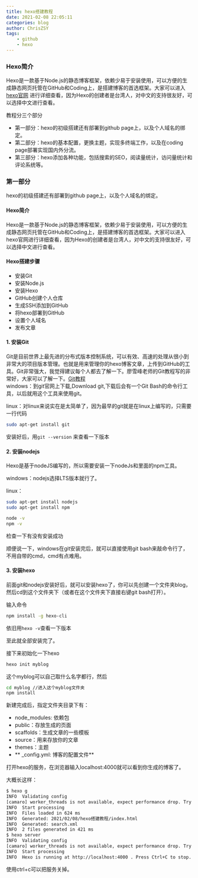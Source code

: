 ```yaml
---
title: hexo搭建教程
date: 2021-02-08 22:05:11
categories: blog
author: ChrisZSY
tags:
	- github
	- hexo
---
```


### Hexo简介  

Hexo是一款基于Node.js的静态博客框架，依赖少易于安装使用，可以方便的生成静态网页托管在GitHub和Coding上，是搭建博客的首选框架。大家可以进入 [hexo官网](https://hexo.io/zh-cn/) 进行详细查看，因为Hexo的创建者是台湾人，对中文的支持很友好，可以选择中文进行查看。
<!--more-->
教程分三个部分  
* 第一部分：hexo的初级搭建还有部署到github page上，以及个人域名的绑定。
* 第二部分：hexo的基本配置，更换主题，实现多终端工作，以及在coding page部署实现国内外分流。
* 第三部分：hexo添加各种功能，包括搜索的SEO，阅读量统计，访问量统计和评论系统等。

### 第一部分  
   hexo的初级搭建还有部署到github page上，以及个人域名的绑定。

#### Hexo简介

Hexo是一款基于Node.js的静态博客框架，依赖少易于安装使用，可以方便的生成静态网页托管在GitHub和Coding上，是搭建博客的首选框架。大家可以进入hexo官网进行详细查看，因为Hexo的创建者是台湾人，对中文的支持很友好，可以选择中文进行查看。

#### Hexo搭建步骤

* 安装Git
* 安装Node.js
* 安装Hexo
* GitHub创建个人仓库
* 生成SSH添加到GitHub
* 将hexo部署到GitHub
* 设置个人域名
* 发布文章

#### 1. 安装Git

Git是目前世界上最先进的分布式版本控制系统，可以有效、高速的处理从很小到非常大的项目版本管理。也就是用来管理你的hexo博客文章，上传到GitHub的工具。Git非常强大，我觉得建议每个人都去了解一下。廖雪峰老师的Git教程写的非常好，大家可以了解一下。[Git教程](https://www.liaoxuefeng.com/wiki/896043488029600)  
windows：到git官网上下载,Download git,下载后会有一个Git Bash的命令行工具，以后就用这个工具来使用git。

linux：对linux来说实在是太简单了，因为最早的git就是在linux上编写的，只需要一行代码  

```bash
sudo apt-get install git
```
安装好后，用`git --version` 来查看一下版本

#### 2. 安装nodejs

Hexo是基于nodeJS编写的，所以需要安装一下nodeJs和里面的npm工具。

windows：nodejs选择LTS版本就行了。

linux：
```bash
sudo apt-get install nodejs
sudo apt-get install npm
```

```bash
node -v
npm -v
```

检查一下有没有安装成功

顺便说一下，windows在git安装完后，就可以直接使用git bash来敲命令行了，不用自带的cmd，cmd有点难用。
#### 3. 安装hexo

前面git和nodejs安装好后，就可以安装hexo了，你可以先创建一个文件夹blog，然后cd到这个文件夹下（或者在这个文件夹下直接右键git bash打开）。

输入命令  
```bash
npm install -g hexo-cli
```

依旧用`hexo -v`查看一下版本

至此就全部安装完了。

接下来初始化一下hexo  
```bash
hexo init myblog
```
这个myblog可以自己取什么名字都行，然后  
```bash
cd myblog //进入这个myblog文件夹
npm install
```

新建完成后，指定文件夹目录下有：

* node_modules: 依赖包
* public：存放生成的页面
* scaffolds：生成文章的一些模板
* source：用来存放你的文章
* themes：主题
* ** _config.yml: 博客的配置文件**  

打开hexo的服务，在浏览器输入localhost:4000就可以看到你生成的博客了。

大概长这样：  
```bash
$ hexo g
INFO  Validating config
[camaro] worker_threads is not available, expect performance drop. Try using Node version >= 12.
INFO  Start processing
INFO  Files loaded in 624 ms
INFO  Generated: 2021/02/08/hexo搭建教程/index.html
INFO  Generated: search.xml
INFO  2 files generated in 421 ms
$ hexo server
INFO  Validating config
[camaro] worker_threads is not available, expect performance drop. Try using Node version >= 12.
INFO  Start processing
INFO  Hexo is running at http://localhost:4000 . Press Ctrl+C to stop.
```





使用ctrl+c可以把服务关掉。  
